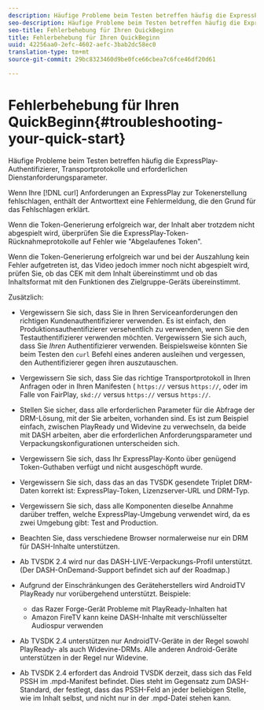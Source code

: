 ```yaml
---
description: Häufige Probleme beim Testen betreffen häufig die ExpressPlay-Authentifizierer, Transportprotokolle und erforderlichen Dienstanforderungsparameter.
seo-description: Häufige Probleme beim Testen betreffen häufig die ExpressPlay-Authentifizierer, Transportprotokolle und erforderlichen Dienstanforderungsparameter.
seo-title: Fehlerbehebung für Ihren QuickBeginn
title: Fehlerbehebung für Ihren QuickBeginn
uuid: 42256aa0-2efc-4602-aefc-3bab2dc58ec0
translation-type: tm+mt
source-git-commit: 29bc8323460d9be0fce66cbea7c6fce46df20d61

---
```



# Fehlerbehebung für Ihren QuickBeginn{#troubleshooting-your-quick-start}

Häufige Probleme beim Testen betreffen häufig die ExpressPlay-Authentifizierer, Transportprotokolle und erforderlichen Dienstanforderungsparameter.

Wenn Ihre [!DNL curl] Anforderungen an ExpressPlay zur Tokenerstellung fehlschlagen, enthält der Antworttext eine Fehlermeldung, die den Grund für das Fehlschlagen erklärt.

Wenn die Token-Generierung erfolgreich war, der Inhalt aber trotzdem nicht abgespielt wird, überprüfen Sie die ExpressPlay-Token-Rücknahmeprotokolle auf Fehler wie &quot;Abgelaufenes Token&quot;.

Wenn die Token-Generierung erfolgreich war und bei der Auszahlung kein Fehler aufgetreten ist, das Video jedoch immer noch nicht abgespielt wird, prüfen Sie, ob das CEK mit dem Inhalt übereinstimmt und ob das Inhaltsformat mit den Funktionen des Zielgruppe-Geräts übereinstimmt.

Zusätzlich:

* Vergewissern Sie sich, dass Sie in Ihren Serviceanforderungen den richtigen Kundenauthentifizierer verwenden. Es ist einfach, den Produktionsauthentifizierer versehentlich zu verwenden, wenn Sie den Testauthentifizierer verwenden möchten. Vergewissern Sie sich auch, dass Sie *Ihren* Authentifizierer verwenden. Beispielsweise könnten Sie beim Testen den `curl` Befehl eines anderen ausleihen und vergessen, den Authentifizierer gegen ihren auszutauschen.

* Vergewissern Sie sich, dass Sie das richtige Transportprotokoll in Ihren Anfragen oder in Ihren Manifesten ( `https://` versus `https://`, oder im Falle von FairPlay, `skd://` versus `https://` versus `https://`.

* Stellen Sie sicher, dass alle erforderlichen Parameter für die Abfrage der DRM-Lösung, mit der Sie arbeiten, vorhanden sind. Es ist zum Beispiel einfach, zwischen PlayReady und Widevine zu verwechseln, da beide mit DASH arbeiten, aber die erforderlichen Anforderungsparameter und Verpackungskonfigurationen unterscheiden sich.
* Vergewissern Sie sich, dass Ihr ExpressPlay-Konto über genügend Token-Guthaben verfügt und nicht ausgeschöpft wurde.
* Vergewissern Sie sich, dass das an das TVSDK gesendete Triplet DRM-Daten korrekt ist: ExpressPlay-Token, Lizenzserver-URL und DRM-Typ.
* Vergewissern Sie sich, dass alle Komponenten dieselbe Annahme darüber treffen, welche ExpressPlay-Umgebung verwendet wird, da es zwei Umgebung gibt: Test and Production.
* Beachten Sie, dass verschiedene Browser normalerweise nur ein DRM für DASH-Inhalte unterstützen.
* Ab TVSDK 2.4 wird nur das DASH-LIVE-Verpackungs-Profil unterstützt. (Der DASH-OnDemand-Support befindet sich auf der Roadmap.)
* Aufgrund der Einschränkungen des Geräteherstellers wird AndroidTV PlayReady nur vorübergehend unterstützt. Beispiele:

   * das Razer Forge-Gerät Probleme mit PlayReady-Inhalten hat
   * Amazon FireTV kann keine DASH-Inhalte mit verschlüsselter Audiospur verwenden

* Ab TVSDK 2.4 unterstützen nur AndroidTV-Geräte in der Regel sowohl PlayReady- als auch Widevine-DRMs. Alle anderen Android-Geräte unterstützen in der Regel nur Widevine.
* Ab TVSDK 2.4 erfordert das Android TVSDK derzeit, dass sich das Feld PSSH im .mpd-Manifest befindet. Dies steht im Gegensatz zum DASH-Standard, der festlegt, dass das PSSH-Feld an jeder beliebigen Stelle, wie im Inhalt selbst, und nicht nur in der .mpd-Datei stehen kann.

